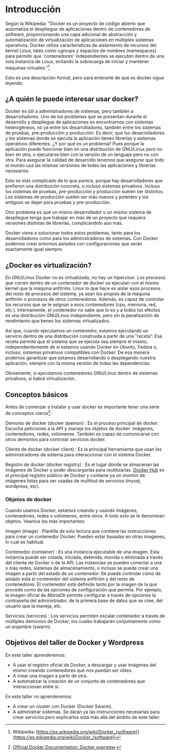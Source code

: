 # Introducción

Según la Wikipedia: "Docker es un proyecto de código abierto que automatiza el despliegue de aplicaciones dentro de contenedores de software, proporcionando una capa adicional de abstracción y automatización de virtualización de aplicaciones en múltiples sistemas operativos. Docker utiliza características de aislamiento de recursos del kernel Linux, tales como cgroups y espacios de nombres (namespaces) para permitir que 'contenedores' independientes se ejecuten dentro de una sola instancia de Linux, evitando la sobrecarga de iniciar y mantener máquinas virtuales."[^1].

[^1]: Wikipedia: [https://es.wikipedia.org/wiki/Docker_(software)](https://es.wikipedia.org/wiki/Docker_(software))

Esto es una descripción formal, pero para enterarte de qué es docker sigue leyendo:

## ¿A quién le puede interesar usar docker?

Docker es útil a administradores de sistemas, pero también a desarrolladores. Uno de los problemas que se presentan durante el desarrollo y despliegue de aplicaciones es encontrarnos con sistemas heterogéneos, no ya entre los desarrolladores, también entre los sistemas de pruebas, pre-producción y producción. Es decir, que los desarrolladores y los sistemas donde se ejecuta la aplicación tienen librerías y sistemas operativos diferentes. ¿Y por qué es un problema? Pues porque la aplicación puede funcionar bien en una distribución de GNU/Linux pero no bien en otra, o ejecutarse bien con la versión de un lenguaje pero no con otra. Para asegurar la calidad de desarrollo tenemos que asegurar que todo el mundo usa las mismas versiones de todas las aplicaciones y librerías necesarios.

Esto es más complicado de lo que parece, porque hay desarrolladores que prefieron una distribución concreta, o incluso sistemas privativos. Incluso los sistemas de pruebas, pre-producción y producción suelen ser distintos. Los sistemas de producción suelen ser más nuevos y potentes y los antiguos se dejan para pruebas y pre-producción.

Otro problema es que un mismo desarrollador o un mismo sistema de despliegue tenga que trabajar en más de un proyecto que requiera versiones distintas de librerías, complicándolo aún más.

Docker viene a solucionar todos estos problemas, tanto para los desarrolladores como para los administradores de sistemas. Con Docker podemos crear entornos aislados con configuraciones que serán exactamente igual siempre.

## ¿Docker es virtualización?

En GNU/Linux Docker no es virtualizado, no hay un hipervisor. Los procesos que corren dentro de un contenedor de docker se ejecutan con el mismo kernel que la máquina anfitrión. Linux lo que hace es aislar esos procesos del resto de procesos del sistema, ya sean los propios de la máquina anfitrión o procesos de otros contenedores. Además, es capaz de controlar los recursos que se le asignan a esos contenedores (cpu, memoria, red, etc.). Internamente, el contenedor no sabe que lo es y a todos los efectos es una distribución GNU/Linux independiente, pero sin la penalización de rendimiento que tienen los sistemas virtualizados.

Así que, cuando ejecutamos un contenedor, estamos ejecutando un servicio dentro de una distribución construida a partir de una "receta". Esa receta permite que el sistema que se ejecuta sea siempre el mismo, independientemente de si estamos usando Docker en Ubuntu, Fedora o, incluso, sistemas privativos compatibles con Docker. De esa manera podemos garantizar que estamos desarrollando o desplegando nuestra aplicación, siempre con la misma versión de todas las dependencias.

Obviamente, si ejecutamos contenedores GNU/Linux dentro de sistemas privativos, sí habrá virtualización.

## Conceptos básicos

Antes de comenzar a instalar y usar docker es importante tener una serie de conceptos claros[^2]:

Demonio de docker (docker daemon)
: Es el proceso principal de docker. Escucha peticiones a la API y maneja los objetos de docker: imágenes, contenedores, redes, volúmenes. También es capaz de comunicarse con otros demonios para controlar servicios docker.

Cliente de docker (docker client)
: Es la principal herramienta que usan los administradores de sistema para interaccionar con el sistema Docker.

Registro de docker (docker registry)
: Es el lugar donde se almacenan las imágenes de Docker y poder descargarlas para reutilizarlas. [Docker Hub](https://hub.docker.com/) es el principal registro público de Docker y contiene ya un montón de imágenes listas para ser usadas de multitud de servicios (mysql, wordpress, etc).

[^2]: [Official Docker Documentation: Docker overview](https://docs.docker.com/engine/docker-overview/#docker-objects).

### Objetos de docker

Cuando usamos Docker, estamos creando y usando imágenes, contenedores, redes o volúmenes, entre otros. A todo esto se le denominan objetos. Veamos los más importantes:

Imagen (image)
: Plantilla de solo lectura que contiene las instrucciones para crear un contenedor Docker. Pueden estar basadas en otras imagenes, lo cual es habitual.

Contenedor (container)
: Es una instancia ejecutable de una imagen. Esta instancia puede ser creada, iniciada, detenida, movida o eliminada a través del cliente de Docker o de la API. Las instancias se pueden conectar a una o más redes, sistemas de almacenamiento, o incluso se puede crear una imagen a partir del estado de un contenedor. Se puede controlar cómo de aislado está el contenedor del sistema anfitrión y del resto de contenedores.
    El contenedor está definido tanto por la imagen de la que procede como de las opciones de configuración que permita. Por ejemplo, la imagen oficial de _MariaDb_ permite configurar a través de opciones la contraseña del administrador, de la primera base de datos que se cree, del usuario que la maneja, etc.

Servicios (services)
: Los servicios permiten escalar contenedor a través de múltiples demonios de Docker, los cuales trabajarán conjuntamente como un enjambre (swarm).

## Objetivos del taller de Docker y Wordpress

En este taller aprenderemos:

* A usar el registro oficial de Docker, a descargar y usar imágenes del mismo creando contenedores que nos puedan ser útiles.
* A crear una imagen a partir de otra.
* A automatizar la creación de un conjunto de contenedores que interaccionan entre sí.

En este taller no aprenderemos:

* A crear un cluster con Docker (Docker Swarm).
* A administrar sistemas. Se darán ya las instrucciones necesarias para crear servicios pero explicarlos está más alla del ámbito de este taller.
